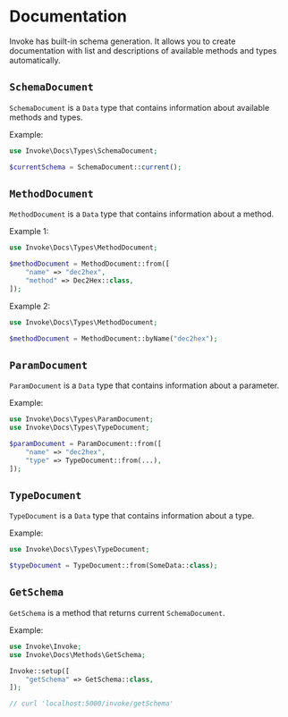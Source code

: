 # Documentation

Invoke has built-in schema generation. It allows you to create documentation with list and descriptions of available
methods and types automatically.

## `SchemaDocument`

`SchemaDocument` is a `Data` type that contains information about available methods and types.

Example:

```php
use Invoke\Docs\Types\SchemaDocument;

$currentSchema = SchemaDocument::current();
```

## `MethodDocument`

`MethodDocument` is a `Data` type that contains information about a method.

Example 1:

```php
use Invoke\Docs\Types\MethodDocument;

$methodDocument = MethodDocument::from([
    "name" => "dec2hex",
    "method" => Dec2Hex::class,
]);
```

Example 2:

```php
use Invoke\Docs\Types\MethodDocument;

$methodDocument = MethodDocument::byName("dec2hex");
```

## `ParamDocument`

`ParamDocument` is a `Data` type that contains information about a parameter.

Example:

```php
use Invoke\Docs\Types\ParamDocument;
use Invoke\Docs\Types\TypeDocument;

$paramDocument = ParamDocument::from([
    "name" => "dec2hex",
    "type" => TypeDocument::from(...),
]);
```

## `TypeDocument`

`TypeDocument` is a `Data` type that contains information about a type.

Example:

```php
use Invoke\Docs\Types\TypeDocument;

$typeDocument = TypeDocument::from(SomeData::class);
```

## `GetSchema`

`GetSchema` is a method that returns current `SchemaDocument`.

Example:

```php
use Invoke\Invoke;
use Invoke\Docs\Methods\GetSchema;

Invoke::setup([
    "getSchema" => GetSchema::class,
]);

// curl 'localhost:5000/invoke/getSchema'
```
